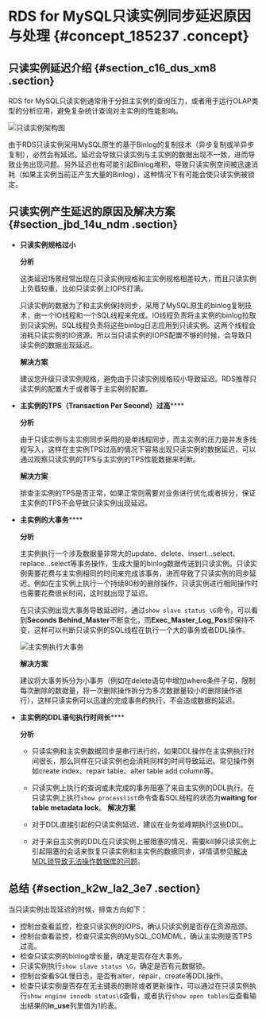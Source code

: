 # RDS for MySQL只读实例同步延迟原因与处理 {#concept_185237 .concept}

## 只读实例延迟介绍 {#section_c16_dus_xm8 .section}

RDS for MySQL只读实例通常用于分担主实例的查询压力，或者用于运行OLAP类型的分析应用，避免复杂统计查询对主实例的性能影响。

![只读实例架构图](http://static-aliyun-doc.oss-cn-hangzhou.aliyuncs.com/assets/img/8280/155540400544563_zh-CN.png)

由于RDS只读实例采用MySQL原生的基于Binlog的复制技术（异步复制或半异步复制），必然会有延迟。延迟会导致只读实例与主实例的数据出现不一致，进而导致业务出现问题。另外延迟也有可能引起Binlog堆积，导致只读实例空间被迅速消耗（如果主实例当前正产生大量的Binlog），这种情况下有可能会使只读实例被锁定。

## 只读实例产生延迟的原因及解决方案 {#section_jbd_14u_ndm .section}

-   **只读实例规格过小** 

    **分析**

    这类延迟场景经常出现在只读实例规格和主实例规格相差较大，而且只读实例上负载较重，比如只读实例上IOPS打满。

    只读实例的数据为了和主实例保持同步，采用了MySQL原生的binlog复制技术，由一个IO线程和一个SQL线程来完成。IO线程负责将主实例的binlog拉取到只读实例，SQL线程负责将这些binlog日志应用到只读实例。这两个线程会消耗只读实例的IO资源，所以当只读实例的IOPS配置不够的时候，会导致只读实例的数据出现延迟。

    **解决方案**

    建议您升级只读实例规格，避免由于只读实例规格较小导致延迟。RDS推荐只读实例的配置大于或者等于主实例的配置。

-   **主实例的TPS（Transaction Per Second）过高****** 

    **分析**

    由于只读实例与主实例同步采用的是单线程同步，而主实例的压力是并发多线程写入，这样在主实例TPS过高的情况下容易出现只读实例的数据延迟，可以通过观察只读实例的TPS与主实例的TPS性能数据来判断。

    **解决方案**

    排查主实例的TPS是否正常，如果正常则需要对业务进行优化或者拆分，保证主实例的TPS不会导致只读实例出现延迟。

-   **主实例的大事务****** 

    **分析**

    主实例执行一个涉及数据量非常大的update、delete、insert…select、replace…select等事务操作，生成大量的binlog数据传送到只读实例。只读实例需要花费与主实例相同的时间来完成该事务，进而导致了只读实例的同步延迟。例如在主实例上执行一个持续80秒的删除操作，只读实例进行相同操作时也需要花费很长时间，这时就出现了延迟。

    在只读实例出现大事务导致延迟时，通过`show slave status \G`命令，可以看到**Seconds Behind\_Master**不断变化，而**Exec\_Master\_Log\_Pos**却保持不变，这样可以判断只读实例的SQL线程在执行一个大的事务或者DDL操作。

    ![主实例执行大事务](http://static-aliyun-doc.oss-cn-hangzhou.aliyuncs.com/assets/img/8280/155540400544573_zh-CN.png)

    **解决方案**

    建议将大事务拆分为小事务（例如在delete语句中增加where条件子句，限制每次删除的数据量，将一次删除操作拆分为多次数据量较小的删除操作进行），这样只读实例可以迅速的完成事务的执行，不会造成数据的延迟。

-   **主实例的DDL语句执行时间长****** 

    **分析**

    -   只读实例和主实例数据同步是串行进行的，如果DDL操作在主实例执行时间很长，那么同样在只读实例也会消耗同样的时间导致延迟。常见操作例如create index、repair table、alter table add column等。
    -   只读实例上执行的查询或未完成的事务阻塞了来自主实例的DDL执行。在只读实例上执行`show processlist`命令查看SQL线程的状态为**waiting for table metadata lock**。
    **解决方案**

    -   对于DDL直接引起的只读实例延迟，建议在业务低峰期执行这些DDL。
    -   对于来自主实例的DDL在只读实例上被阻塞的情况，需要kill掉只读实例上引起阻塞的会话来恢复只读实例和主实例的数据同步，详情请参见[解决MDL锁导致无法操作数据库的问题](../../../../cn.zh-CN/最佳实践/MySQL/解决MDL锁导致无法操作数据库的问题.md#)。

## 总结 {#section_k2w_la2_3e7 .section}

当只读实例出现延迟的时候，排查方向如下：

-   控制台查看监控，检查只读实例的IOPS，确认只读实例是否存在资源瓶颈。
-   控制台查看监控，检查只读实例的MySQL\_COMDML，确认主实例是否TPS过高。
-   检查只读实例的binlog增长量，确定是否存在大事务。
-   只读实例执行`show slave status \G`，确定是否有元数据锁。
-   控制台查看SQL慢日志，是否有alter，repair，create等DDL操作。
-   检查只读实例是否存在无主键表的删除或者更新操作，可以通过在只读实例执行`show engine innodb status\G`查看，或者执行`show open tables`后查看输出结果的**in\_use**列里值为1的表。

